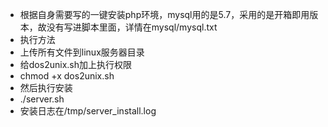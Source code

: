 + 根据自身需要写的一键安装php环境，mysql用的是5.7，采用的是开箱即用版本，故没有写进脚本里面，详情在mysql/mysql.txt
+ 执行方法
+ 上传所有文件到linux服务器目录
+ 给dos2unix.sh加上执行权限
+ chmod +x dos2unix.sh
+ 然后执行安装
+ ./server.sh
+ 安装日志在/tmp/server_install.log
